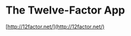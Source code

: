 <!--
id: 13169750310
link: http://tumblr.atmos.org/post/13169750310/the-twelve-factor-app
slug: the-twelve-factor-app
date: Tue Nov 22 2011 12:54:56 GMT-0800 (PST)
publish: 2011-11-022
tags: 
title: The Twelve-Factor App
-->


The Twelve-Factor App
=====================

[http://12factor.net/](http://12factor.net/)

